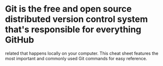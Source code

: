 # Git is the free and open source distributed version control system that's responsible for everything GitHub
related that happens locally on your computer. This cheat sheet features the most important and commonly
used Git commands for easy reference.
